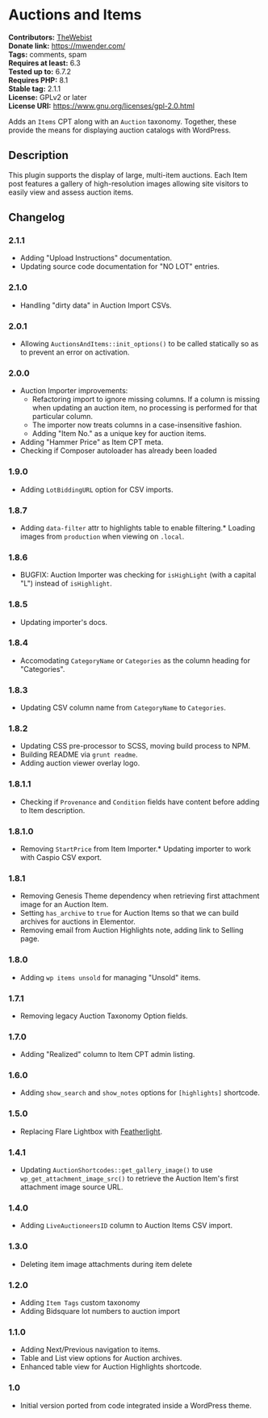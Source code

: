 # Auctions and Items #
**Contributors:** [TheWebist](https://profiles.wordpress.org/TheWebist)  
**Donate link:** https://mwender.com/  
**Tags:** comments, spam  
**Requires at least:** 6.3  
**Tested up to:** 6.7.2  
**Requires PHP:** 8.1  
**Stable tag:** 2.1.1  
**License:** GPLv2 or later  
**License URI:** https://www.gnu.org/licenses/gpl-2.0.html  

Adds an `Items` CPT along with an `Auction` taxonomy. Together, these provide the means for displaying auction catalogs with WordPress.

## Description ##

This plugin supports the display of large, multi-item auctions. Each Item post features a gallery of high-resolution images allowing site visitors to easily view and assess auction items.

## Changelog ##

### 2.1.1 ###
* Adding "Upload Instructions" documentation.
* Updating source code documentation for "NO LOT" entries.

### 2.1.0 ###
* Handling "dirty data" in Auction Import CSVs.

### 2.0.1 ###
* Allowing `AuctionsAndItems::init_options()` to be called statically so as to prevent an error on activation.

### 2.0.0 ###
* Auction Importer improvements:
	* Refactoring import to ignore missing columns. If a column is missing when updating an auction item, no processing is performed for that particular column.
	* The importer now treats columns in a case-insensitive fashion.
	* Adding "Item No." as a unique key for auction items.
* Adding "Hammer Price" as Item CPT meta.
* Checking if Composer autoloader has already been loaded

### 1.9.0 ###
* Adding `LotBiddingURL` option for CSV imports.

### 1.8.7 ###
* Adding `data-filter` attr to highlights table to enable filtering.* Loading images from `production` when viewing on `.local`.

### 1.8.6 ###
* BUGFIX: Auction Importer was checking for `isHighLight` (with a capital "L") instead of `isHighlight`.

### 1.8.5 ###
* Updating importer's docs.

### 1.8.4 ###
* Accomodating `CategoryName` or `Categories` as the column heading for "Categories".

### 1.8.3 ###
* Updating CSV column name from `CategoryName` to `Categories`.

### 1.8.2 ###
* Updating CSS pre-processor to SCSS, moving build process to NPM.
* Building README via `grunt readme`.
* Adding auction viewer overlay logo.

### 1.8.1.1 ###
* Checking if `Provenance` and `Condition` fields have content before adding to Item description.

### 1.8.1.0 ###
* Removing `StartPrice` from Item Importer.* Updating importer to work with Caspio CSV export.

### 1.8.1 ###
* Removing Genesis Theme dependency when retrieving first attachment image for an Auction Item.
* Setting `has_archive` to `true` for Auction Items so that we can build archives for auctions in Elementor.
* Removing email from Auction Highlights note, adding link to Selling page.

### 1.8.0 ###
* Adding `wp items unsold` for managing "Unsold" items.

### 1.7.1 ###
* Removing legacy Auction Taxonomy Option fields.

### 1.7.0 ###
* Adding "Realized" column to Item CPT admin listing.

### 1.6.0 ###
* Adding `show_search` and `show_notes` options for `[highlights]` shortcode.

### 1.5.0 ###
* Replacing Flare Lightbox with [Featherlight](https://github.com/noelboss/featherlight).

### 1.4.1 ###
* Updating `AuctionShortcodes::get_gallery_image()` to use `wp_get_attachment_image_src()` to retrieve the Auction Item's first attachment image source URL.

### 1.4.0 ###
* Adding `LiveAuctioneersID` column to Auction Items CSV import.

### 1.3.0 ###
* Deleting item image attachments during item delete

### 1.2.0 ###
* Adding `Item Tags` custom taxonomy
* Adding Bidsquare lot numbers to auction import

### 1.1.0 ###
* Adding Next/Previous navigation to items.
* Table and List view options for Auction archives.
* Enhanced table view for Auction Highlights shortcode.

### 1.0 ###
* Initial version ported from code integrated inside a WordPress theme.